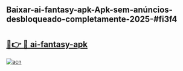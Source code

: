 ## Baixar-ai-fantasy-apk-Apk-sem-anúncios-desbloqueado-completamente-2025-#fi3f4

# <h2><a href="https://ainizakaria.my?title=ai-fantasy-apk&ref=20M">🔗👉 🔴 ai-fantasy-apk</a></h2>

[![acn](https://github.com/user-attachments/assets/0f9c940e-d8b0-45ae-aac7-cd30a18b3e1c)](https://ainizakaria.my?title=ai-fantasy-apk&ref=20M)

